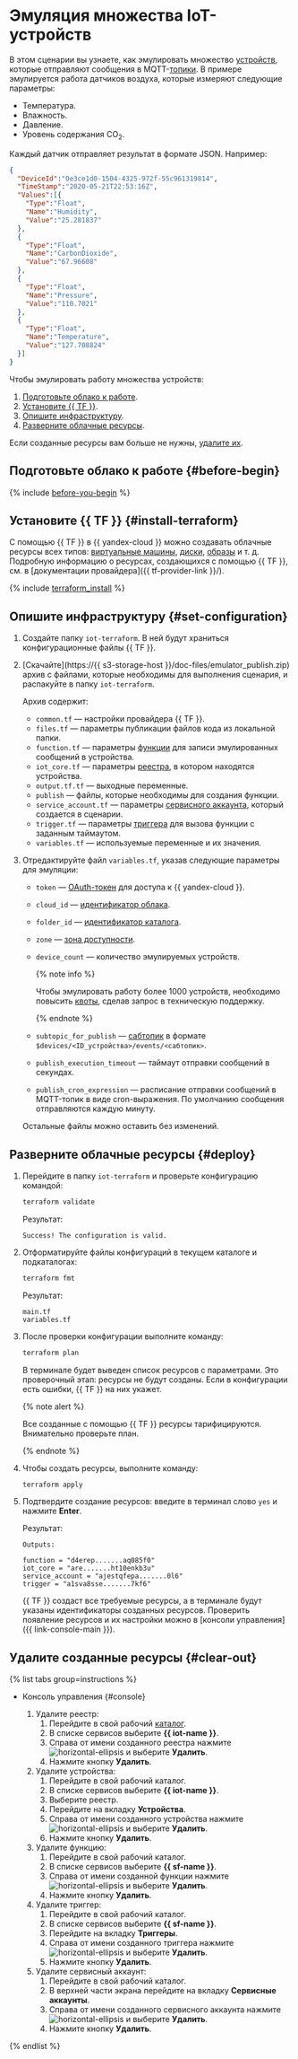 # Эмуляция множества IoT-устройств

В этом сценарии вы узнаете, как эмулировать множество [устройств](../../iot-core/concepts/index.md#device), которые отправляют сообщения в MQTT-[топики](../../iot-core/concepts/topic/index.md). В примере эмулируется работа датчиков воздуха, которые измеряют следующие параметры:
* Температура.
* Влажность.
* Давление.
* Уровень содержания CO<sub>2</sub>.

Каждый датчик отправляет результат в формате JSON. Например:

```json
{
  "DeviceId":"0e3ce1d0-1504-4325-972f-55c961319814",
  "TimeStamp":"2020-05-21T22:53:16Z",
  "Values":[{
    "Type":"Float",
    "Name":"Humidity",
    "Value":"25.281837"
  },
  {
    "Type":"Float",
    "Name":"CarbonDioxide",
    "Value":"67.96608"
  },
  {
    "Type":"Float",
    "Name":"Pressure",
    "Value":"110.7021"
  },
  {
    "Type":"Float",
    "Name":"Temperature",
    "Value":"127.708824"
  }]
}
```

Чтобы эмулировать работу множества устройств:
1. [Подготовьте облако к работе](#before-begin).
1. [Установите {{ TF }}](#install-terraform).
1. [Опишите инфраструктуру](#set-configuration).
1. [Разверните облачные ресурсы](#deploy).

Если созданные ресурсы вам больше не нужны, [удалите их](#clear-out).

## Подготовьте облако к работе {#before-begin}

{% include [before-you-begin](../_tutorials_includes/before-you-begin.md) %}

## Установите {{ TF }} {#install-terraform}

С помощью {{ TF }} в {{ yandex-cloud }} можно создавать облачные ресурсы всех типов: [виртуальные машины](../../compute/concepts/vm.md), [диски](../../compute/concepts/disk.md), [образы](../../compute/concepts/image.md) и т. д. Подробную информацию о ресурсах, создающихся с помощью {{ TF }}, см. в [документации провайдера]({{ tf-provider-link }}/).

{% include [terraform_install](../_tutorials_includes/terraform-install.md) %}

## Опишите инфраструктуру {#set-configuration}

1. Создайте папку `iot-terraform`. В ней будут храниться конфигурационные файлы {{ TF }}.
1. [Скачайте](https://{{ s3-storage-host }}/doc-files/emulator_publish.zip) архив с файлами, которые необходимы для выполнения сценария, и распакуйте в папку `iot-terraform`.

   Архив содержит:
   * `common.tf` — настройки провайдера {{ TF }}.
   * `files.tf` — параметры публикации файлов кода из локальной папки.
   * `function.tf` — параметры [функции](../../functions/concepts/function.md) для записи эмулированных сообщений в устройства.
   * `iot_core.tf` — параметры [реестра](../../iot-core/concepts/index.md#registry), в котором находятся устройства.
   * `output.tf.tf` — выходные переменные.
   * `publish` — файлы, которые необходимы для создания функции.
   * `service_account.tf` — параметры [сервисного аккаунта](../../iam/concepts/users/service-accounts.md), который создается в сценарии.
   * `trigger.tf` — параметры [триггера](../../functions/concepts/trigger/index.md) для вызова функции с заданным таймаутом.
   * `variables.tf` — используемые переменные и их значения.
1. Отредактируйте файл `variables.tf`, указав следующие параметры для эмуляции:
   * `token` — [OAuth-токен](../../iam/concepts/authorization/oauth-token.md) для доступа к {{ yandex-cloud }}.
   * `cloud_id` — [идентификатор облака](../../resource-manager/operations/cloud/get-id.md).
   * `folder_id` — [идентификатор каталога](../../resource-manager/operations/folder/get-id.md).
   * `zone` — [зона доступности](../../overview/concepts/geo-scope.md).
   * `device_count` — количество эмулируемых устройств.

     {% note info %}

     Чтобы эмулировать работу более 1000 устройств, необходимо повысить [квоты](../../iot-core/concepts/limits.md), сделав запрос в техническую поддержку.

     {% endnote %}

   * `subtopic_for_publish` — [сабтопик](../../iot-core/concepts/topic/subtopic.md) в формате `$devices/<ID_устройства>/events/<сабтопик>`.
   * `publish_execution_timeout` — таймаут отправки сообщений в секундах.
   * `publish_cron_expression` — расписание отправки сообщений в MQTT-топик в виде cron-выражения. По умолчанию сообщения отправляются каждую минуту.

   Остальные файлы можно оставить без изменений.

## Разверните облачные ресурсы {#deploy}

1. Перейдите в папку `iot-terraform` и проверьте конфигурацию командой:

   ```bash
   terraform validate
   ```

   Результат:

   ```text
   Success! The configuration is valid.
   ```

1. Отформатируйте файлы конфигураций в текущем каталоге и подкаталогах:

   ```bash
   terraform fmt
   ```

   Результат:

   ```text
   main.tf
   variables.tf
   ```

1. После проверки конфигурации выполните команду:

   ```bash
   terraform plan
   ```

   В терминале будет выведен список ресурсов с параметрами. Это проверочный этап: ресурсы не будут созданы. Если в конфигурации есть ошибки, {{ TF }} на них укажет.

   {% note alert %}

   Все созданные с помощью {{ TF }} ресурсы тарифицируются. Внимательно проверьте план.

   {% endnote %}

1. Чтобы создать ресурсы, выполните команду:

   ```bash
   terraform apply
   ```

1. Подтвердите создание ресурсов: введите в терминал слово `yes` и нажмите **Enter**.

   Результат:

   ```text
   Outputs:

   function = "d4erep.......aq085f0"
   iot_core = "are.......ht10enkb3u"
   service_account = "ajestqfepa.......0l6"
   trigger = "a1sva8sse.......7kf6"
   ```

   {{ TF }} создаст все требуемые ресурсы, а в терминале будут указаны идентификаторы созданных ресурсов. Проверить появление ресурсов и их настройки можно в [консоли управления]({{ link-console-main }}).

## Удалите созданные ресурсы {#clear-out}

{% list tabs group=instructions %}

- Консоль управления {#console}

  1. Удалите реестр:
     1. Перейдите в свой рабочий [каталог](../../resource-manager/concepts/resources-hierarchy.md#folder).
     1. В списке сервисов выберите **{{ iot-name }}**.
     1. Справа от имени созданного реестра нажмите ![horizontal-ellipsis](../../_assets/horizontal-ellipsis.svg) и выберите **Удалить**.
     1. Нажмите кнопку **Удалить**.
  1. Удалите устройства:
     1. Перейдите в свой рабочий каталог.
     1. В списке сервисов выберите **{{ iot-name }}**.
     1. Выберите реестр.
     1. Перейдите на вкладку **Устройства**.
     1. Справа от имени созданного устройства нажмите ![horizontal-ellipsis](../../_assets/horizontal-ellipsis.svg) и выберите **Удалить**.
     1. Нажмите кнопку **Удалить**.
  1. Удалите функцию:
     1. Перейдите в свой рабочий каталог.
     1. В списке сервисов выберите **{{ sf-name }}**.
     1. Справа от имени созданной функции нажмите ![horizontal-ellipsis](../../_assets/horizontal-ellipsis.svg) и выберите **Удалить**.
     1. Нажмите кнопку **Удалить**.
  1. Удалите триггер:
     1. Перейдите в свой рабочий каталог.
     1. В списке сервисов выберите **{{ sf-name }}**.
     1. Перейдите на вкладку **Триггеры**.
     1. Справа от имени созданного триггера нажмите ![horizontal-ellipsis](../../_assets/horizontal-ellipsis.svg) и выберите **Удалить**.
     1. Нажмите кнопку **Удалить**.
  1. Удалите сервисный аккаунт:
     1. Перейдите в свой рабочий каталог.
     1. В верхней части экрана перейдите на вкладку **Сервисные аккаунты**.
     1. Справа от имени созданного сервисного аккаунта нажмите ![horizontal-ellipsis](../../_assets/horizontal-ellipsis.svg) и выберите **Удалить**.
     1. Нажмите кнопку **Удалить**.

{% endlist %}